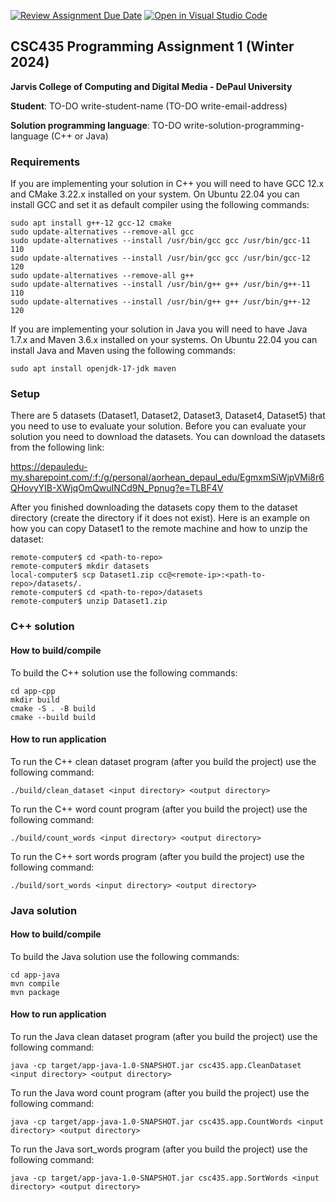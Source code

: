 [![Review Assignment Due Date](https://classroom.github.com/assets/deadline-readme-button-24ddc0f5d75046c5622901739e7c5dd533143b0c8e959d652212380cedb1ea36.svg)](https://classroom.github.com/a/T9GFMA2S)
[![Open in Visual Studio Code](https://classroom.github.com/assets/open-in-vscode-718a45dd9cf7e7f842a935f5ebbe5719a5e09af4491e668f4dbf3b35d5cca122.svg)](https://classroom.github.com/online_ide?assignment_repo_id=13581068&assignment_repo_type=AssignmentRepo)
## CSC435 Programming Assignment 1 (Winter 2024)
**Jarvis College of Computing and Digital Media - DePaul University**

**Student**: TO-DO write-student-name (TO-DO write-email-address)

**Solution programming language**: TO-DO write-solution-programming-language (C++ or Java)

### Requirements

If you are implementing your solution in C++ you will need to have GCC 12.x and CMake 3.22.x installed on your system. On Ubuntu 22.04 you can install GCC and set it as default compiler using the following commands:

```
sudo apt install g++-12 gcc-12 cmake
sudo update-alternatives --remove-all gcc
sudo update-alternatives --install /usr/bin/gcc gcc /usr/bin/gcc-11 110
sudo update-alternatives --install /usr/bin/gcc gcc /usr/bin/gcc-12 120
sudo update-alternatives --remove-all g++
sudo update-alternatives --install /usr/bin/g++ g++ /usr/bin/g++-11 110
sudo update-alternatives --install /usr/bin/g++ g++ /usr/bin/g++-12 120
```

If you are implementing your solution in Java you will need to have Java 1.7.x and Maven 3.6.x installed on your systems. On Ubuntu 22.04 you can install Java and Maven using the following commands:

```
sudo apt install openjdk-17-jdk maven

```

### Setup

There are 5 datasets (Dataset1, Dataset2, Dataset3, Dataset4, Dataset5) that you need to use to evaluate your solution. Before you can evaluate your solution you need to download the datasets. You can download the datasets from the following link:

https://depauledu-my.sharepoint.com/:f:/g/personal/aorhean_depaul_edu/EgmxmSiWjpVMi8r6QHovyYIB-XWjqOmQwuINCd9N_Ppnug?e=TLBF4V

After you finished downloading the datasets copy them to the dataset directory (create the directory if it does not exist). Here is an example on how you can copy Dataset1 to the remote machine and how to unzip the dataset:

```
remote-computer$ cd <path-to-repo>
remote-computer$ mkdir datasets
local-computer$ scp Dataset1.zip cc@<remote-ip>:<path-to-repo>/datasets/.
remote-computer$ cd <path-to-repo>/datasets
remote-computer$ unzip Dataset1.zip
```

### C++ solution
#### How to build/compile

To build the C++ solution use the following commands:
```
cd app-cpp
mkdir build
cmake -S . -B build
cmake --build build
```

#### How to run application

To run the C++ clean dataset program (after you build the project) use the following command:
```
./build/clean_dataset <input directory> <output directory>
```

To run the C++ word count program (after you build the project) use the following command:
```
./build/count_words <input directory> <output directory>
```

To run the C++ sort words program (after you build the project) use the following command:
```
./build/sort_words <input directory> <output directory>
```

### Java solution
#### How to build/compile

To build the Java solution use the following commands:
```
cd app-java
mvn compile
mvn package
```

#### How to run application

To run the Java clean dataset program (after you build the project) use the following command:
```
java -cp target/app-java-1.0-SNAPSHOT.jar csc435.app.CleanDataset <input directory> <output directory>
```

To run the Java word count program (after you build the project) use the following command:
```
java -cp target/app-java-1.0-SNAPSHOT.jar csc435.app.CountWords <input directory> <output directory>
```

To run the Java sort_words program (after you build the project) use the following command:
```
java -cp target/app-java-1.0-SNAPSHOT.jar csc435.app.SortWords <input directory> <output directory>
```

